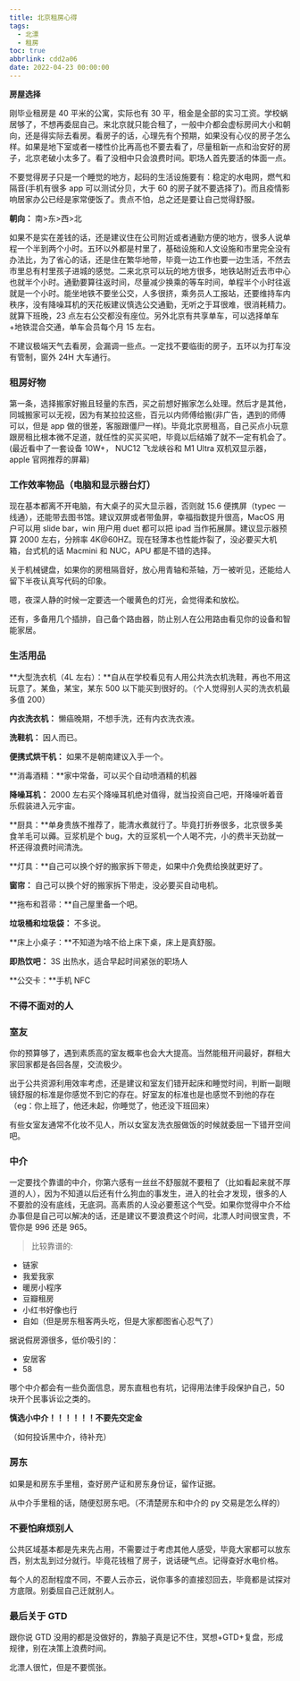 ```yaml
---
title: 北京租房心得
tags:
  - 北漂
  - 租房
toc: true
abbrlink: cdd2a06
date: 2022-04-23 00:00:00
---
```


**房屋选择**

刚毕业租房是 40 平米的公寓，实际也有 30 平，租金是全部的实习工资。学校蜗居够了，不想再委屈自己。来北京就只能合租了，一般中介都会虚标房间大小和朝向，还是得实际去看房。看房子的话，心理先有个预期，如果没有心仪的房子怎么样。如果是地下室或者一楼性价比再高也不要去看了，尽量租新一点和治安好的房子，北京老破小太多了。看了没相中只会浪费时间。职场人首先要活的体面一点。

不要觉得房子只是一个睡觉的地方，起码的生活设施要有：稳定的水电网，燃气和隔音(手机有很多 app 可以测试分贝，大于 60 的房子就不要选择了)。而且疫情影响居家办公已经是家常便饭了。贵点不怕，总之还是要让自己觉得舒服。

<!--more-->

**朝向：** 南>东>西>北

如果不是实在差钱的话，还是建议住在公司附近或者通勤方便的地方，很多人说单程一个半到两个小时。五环以外都是村里了，基础设施和人文设施和市里完全没有办法比，为了省心的话，还是住在繁华地带，毕竟一边工作也要一边生活，不然去市里总有村里孩子进城的感觉。二来北京可以玩的地方很多，地铁站附近去市中心也就半个小时。通勤要算往返时间，尽量减少换乘的等车时间，单程半个小时往返就是一个小时。能坐地铁不要坐公交，人多很挤，乘务员人工报站，还要维持车内秩序，没有降噪耳机的天花板建议慎选公交通勤，无听之于耳很难，很消耗精力。就算下班晚，23 点左右公交都没有座位。另外北京有共享单车，可以选择单车+地铁混合交通，单车会员每个月 15 左右。

不建议极端天气去看房，会漏调一些点。一定找不要临街的房子，五环以为打车没有管制，窗外 24H 大车通行。

### **租房好物**

第一条，选择搬家好搬且轻量的东西，买之前想好搬家怎么处理。然后才是其他，同城搬家可以无视，因为有某拉拉这些，百元以内师傅给搬(非广告，遇到的师傅可以，但是 app 做的很差，客服跟僵尸一样)。毕竟北京房租高，自己买点小玩意跟房租比根本微不足道，就任性的买买买吧，毕竟以后结婚了就不一定有机会了。(最近看中了一套设备 10W+， NUC12 飞龙峡谷和 M1 Ultra 双机双显示器，apple 官网推荐的屏幕)

### **工作效率物品（电脑和显示器台灯）**

现在基本都离不开电脑，有大桌子的买大显示器，否则就 15.6 便携屏（typec 一线通），还能带去图书馆。建议双屏或者带鱼屏，幸福指数提升很高，MacOS 用户可以用 slide bar，win 用户用 duet 都可以把 ipad 当作拓展屏。建议显示器预算 2000 左右，分辨率 4K@60HZ。现在轻薄本也性能炸裂了，没必要买大机箱，台式机的话 Macmini 和 NUC，APU 都是不错的选择。

关于机械键盘，如果你的房租隔音好，放心用青轴和茶轴，万一被听见，还能给人留下半夜认真写代码的印象。

嗯，夜深人静的时候一定要选一个暖黄色的灯光，会觉得柔和放松。

还有，多备用几个插排，自己备个路由器，防止别人在公用路由看见你的设备和智能家居。

### **生活用品**

**大型洗衣机（4L 左右）：**自从在学校看见有人用公共洗衣机洗鞋，再也不用这玩意了。某鱼，某宝，某东 500 以下能买到很好的。（个人觉得别人买的洗衣机最多值 200）

**内衣洗衣机：** 懒癌晚期，不想手洗，还有内衣洗衣液。

**洗鞋机：** 因人而已。

**便携式烘干机：** 如果不是朝南建议入手一个。

**消毒酒精：**家中常备，可以买个自动喷酒精的机器

**降噪耳机：** 2000 左右买个降噪耳机绝对值得，就当投资自己吧，开降噪听着音乐假装进入元宇宙。

**厨具：**单身贵族不推荐了，能清水煮就行了。毕竟打折券很多，北京很多美食羊毛可以薅。豆浆机是个 bug，大的豆浆机一个人喝不完，小的费半天劲就一杯还得浪费时间清洗。

**灯具：**自己可以换个好的搬家拆下带走，如果中介免费给换就更好了。

**窗帘：** 自己可以换个好的搬家拆下带走，没必要买自动电机。

**拖布和苕帚：**自己屋里备一个吧。

**垃圾桶和垃圾袋：** 不多说。

**床上小桌子：**不知道为啥不给上床下桌，床上是真舒服。

**即热饮吧：** 3S 出热水，适合早起时间紧张的职场人

**公交卡：**手机 NFC

### **不得不面对的人**

### **室友**

你的预算够了，遇到素质高的室友概率也会大大提高。当然能租开间最好，群租大家回家都是各回各屋，交流极少。

出于公共资源利用效率考虑，还是建议和室友们错开起床和睡觉时间，判断一副眼镜舒服的标准是你感觉不到它的存在。好室友的标准也是也感觉不到他的存在（eg：你上班了，他还未起，你睡觉了，他还没下班回来）

有些女室友通常不化妆不见人，所以女室友洗衣服做饭的时候就委屈一下错开空间吧。

### **中介**

一定要找个靠谱的中介，你第六感有一丝丝不舒服就不要租了（比如看起来就不厚道的人），因为不知道以后还有什么狗血的事发生，进入的社会才发现，很多的人不要脸的没有底线，无底洞。高素质的人没必要惹这个气受。如果你觉得中介不给办事但是自己可以解决的话，还是建议不要浪费这个时间，北漂人时间很宝贵，不管你是 996 还是 965。

> 比较靠谱的:

- 链家
- 我爱我家
- 暖房小程序
- 豆瓣租房
- 小红书好像也行
- 自如（但是房东租客两头吃，但是大家都图省心忍气了）

据说假房源很多，低价吸引的：

- 安居客
- 58

哪个中介都会有一些负面信息，房东直租也有坑，记得用法律手段保护自己，50 块开个民事诉讼之类的。

**慎选小中介！！！！！！不要先交定金**

（如何投诉黑中介，待补充）

### **房东**

如果是和房东手里租，查好房产证和房东身份证，留作证据。

从中介手里租的话，随便怼房东吧。（不清楚房东和中介的 py 交易是怎么样的）

### **不要怕麻烦别人**

公共区域基本都是先来先占用，不需要过于考虑其他人感受，毕竟大家都可以放东西，别太乱到过分就行。毕竟花钱租了房子，说话硬气点。记得查好水电价格。

每个人的忍耐程度不同，不要人云亦云，说你事多的直接怼回去，毕竟都是试探对方底限。别委屈自己迁就别人。

### **最后关于 GTD**

跟你说 GTD 没用的都是没做好的，靠脑子真是记不住，冥想+GTD+复盘，形成规律，别在决策上浪费时间。

北漂人很忙，但是不要慌张。
